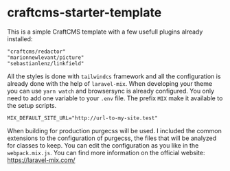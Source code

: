 # craftcms-starter-template

This is a simple CraftCMS template with a few usefull plugins already installed: 
``` 
"craftcms/redactor"
"marionnewlevant/picture"
"sebastianlenz/linkfield"    
```

All the styles is done with `tailwindcs` framework and all the configuration is already done with the help of `laravel-mix`. 
When developing your theme you can use `yarn watch` and browsersync is already configured. You only need to add one variable 
to your `.env` file. The prefix `MIX` make it available to the setup scripts.

```
MIX_DEFAULT_SITE_URL="http://url-to-my-site.test"
```

When building for production purgecss will be used. I included the common extensions to the configuration of purgecss, the
files that will be analyzed for classes to keep. You can edit the configuration as you like in the `webpack.mix.js`. 
You can find more information on the official website: https://laravel-mix.com/

